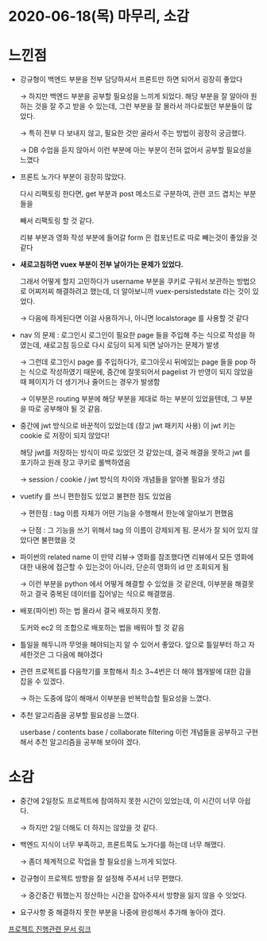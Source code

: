 # 2020-06-18(목) 마무리, 소감

# 느낀점

- 강규형이 백엔드 부분을 전부 담당하셔서 프론트만 하면 되어서 굉장히 좋았다

    → 하지만 백엔드 부분을 공부할 필요성을 느끼게 되었다. 해당 부분을 잘 알아야 원하는 것을 잘 주고 받을 수 있는데, 그런 부분을 잘 몰라서 까다로웠던 부분들이 많았다.

    → 특히 전부 다 보내지 않고, 필요한 것만 골라서 주는 방법이 굉장히 궁금했다.

    → DB 수업을 듣지 않아서 이런 부분에 아는 부분이 전혀 없어서 공부할 필요성을 느꼈다

- 프론트 노가다 부분이 굉장히 많았다.

    다시 리팩토링 한다면, get 부분과 post 메소드로 구분하여, 관련 코드 겹치는 부분들을

    빼서 리팩토링 할 것 같다.

    리뷰 부분과 영화 작성 부분에 들어갈 form 은 컴포넌트로 따로 빼는것이 좋았을 것 같다

- **새로고침하면 vuex 부분이 전부 날아가는 문제가 있었다.**

    그래서 어떻게 할지 고민하다가 username 부분을 쿠키로 구워서 보관하는 방법으로 어찌저찌 해결하려고 했는데, 더 알아보니까 vuex-persistedstate 라는 것이 있었다.

    → 다음에 하게된다면 이걸 사용하거나, 아니면 localstorage 를 사용할 것 같다

- nav 의 문제 : 로그인시 로그인이 필요한 page 들을 주입해 주는 식으로 작성을 하였는데, 새로고침 등으로 다시 로딩이 되게 되면 날아가는 문제가 발생

    → 그런데 로그인시 page 를 주입하다가, 로그아웃시 뒤에있는 page 들을 pop 하는 식으로 작성하였기 때문에, 중간에 잘못되어서 pagelist 가 반영이 되지 않았을때 페이지가 더 생기거나 줄어드는 경우가 발생함

    → 이부분은 routing 부분에 해당 부분을 제대로 하는 부분이 있었을텐데, 그 부분을 따로 공부해야 될 것 같음.

- 중간에 jwt 방식으로 바꾼적이 있었는데 (장고 jwt 패키지 사용) 이 jwt 키는 cookie 로 저장이 되지 않았다!

    해당 jwt를 저장하는 방식이 따로 있었던 것 같았는데, 결국 해결을 못하고 jwt 를 포기하고 원래 장고 쿠키로 롤백하였음

    → session  / cookie / jwt 방식의 차이와 개념들을 알아볼 필요가 생김

- vuetify 를 쓰니 편한점도 있었고 불편한 점도 있었음

    → 편한점 : tag 이름 자체가 어떤 기능을 수행해서 한눈에 알아보기 편했음

    → 단점 : 그 기능을 쓰기 위해서 tag 의 이름이 강제되게 됨. 문서가 잘 되어 있지 않았다면 불편했을 것

- 파이썬의 related name 이 만약 리뷰→ 영화를 참조했다면 리뷰에서 모든 영화에 대한 내용에 접근할 수 있는것이 아니라, 단순히 영화의 id 만  조회되게 됨

    → 이런 부분을 python 에서 어떻게 해결할 수 있었을 것 같은데, 이부분을 해결못하고 결국 중복된 데이터를 집어넣는 식으로 해결했음.

- 배포(파이썬) 하는 법 몰라서 결국 배포하지 못함.

    도커와 ec2 의 조합으로 배포하는 법을 배워야 할 것 같음

- 틀일을 해두니까 무엇을 해야되는지 알 수 있어서 좋았다. 앞으로 틀일부터 하고 자세한것은 그 다음에 해야겠다
- 관련 프로젝트를 다음학기를 포함해서 최소 3~4번은 더 해야 웹개발에 대한 감을 잡을 수 있겠다.

    → 하는 도중에 많이 해매서 이부분을 반복학습할 필요성을 느꼈다.

- 추천 알고리즘을 공부할 필요성을 느꼈다.

    userbase / contents base / collaborate filtering 이런 개념들을 공부하고 구현해서 추천 알고리즘을 공부해 보아야 겠다.

# 소감

- 중간에 2일정도 프로젝트에 참여하지 못한 시간이 있었는데, 이 시간이 너무 아쉽다.

    → 하지만 2일 더해도 더 하지는 않았을 것 같다.

- 백엔드 지식이 너무 부족하고, 프론트쪽도 노가다를 하는데 너무 해맸다.

    → 좀더 체계적으로 작업을 할 필요성을 느끼게 되었다.

- 강규형이 프로젝트 방향을 잘 설정해 주셔서 너무 편했다.

    → 중간중간 뭐했는지 정산하는 시간을 잡아주셔서 방향을 잃지 않을 수 잇었다.

- 요구사항 중 해결하지 못한 부분을 나중에 완성해서 추가해 놓아야 겠다.



[프로젝트 진행관련 문서 링크](https://www.notion.so/SSAFY-c8ec09561d5d42618839a94ef7b5da0f)